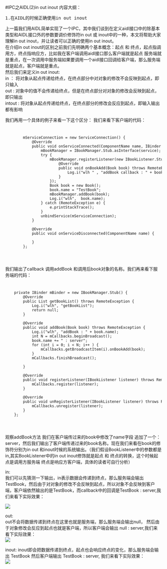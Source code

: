 #IPC之AIDL(2)in out inout
内容大纲：  
<pre>
1.在AIDL的时候正确使用in out inout
</pre>

上一篇我们用AIDL简单实现了一个IPC，其中我们谈到在定义aidl接口中的除基本类型和AIDL接口外的参数要调价修饰符in out 或 inout中的一种，本文将帮助大家理解in out inout，并让读者可以正确的使用in out inout。  
在介绍in out inout的区别之前我们先明确两个基本概念：起点 和 终点，起点指调用方，终点指响应方，比如我在客户端调用aidl接口那么客户端就是起点 服务端就是重点，在一次调用中服务端如果要调用一个aidl接口回调给客户端，那么服务端就是起点，客户端就是重点。  
然后我们来定义in out inout:  
in ： 将对象从起点传递给终点，在终点部分中对对象的修改不会反映到起点，即只输入  
out : 对象中的值不会传递给终点，但是在终点部分对对象的修改会反映到起点，即只输出  
intout : 将对象从起点传递给终点，在终点部分的修改会反应到起点，即输入输出都有影响  

我们再用一个具体的例子来看一下这个区分：
我们来看下客户端的代码：  
<code>
<pre>
        mServiceConnection = new ServiceConnection() {
            @Override
            public void onServiceConnected(ComponentName name, IBinder service) {
                mBookManager = IBookManager.Stub.asInterface(service);
                try {
                    mBookManager.registerListener(new IBookListener.Stub() {
                        @Override
                        public void onBookAdd(Book book) throws RemoteException {
                            Log.i("wlh " , "addBook callback : " + book.name);
                        }
                    });
                    Book book = new Book();
                    book.name = "TestBook";
                    mBookManager.addBook(book);
                    Log.i("wlh",  book.name);
                } catch (RemoteException e) {
                    e.printStackTrace();
                }
                unbindService(mServiceConnection);
            }

            @Override
            public void onServiceDisconnected(ComponentName name) {

            }
        };
</pre>
</code>

我们输出了callback 调用addBook 和调用后book对象的名称。我们再来看下服务端的代码：  
<code>
<pre>
    private IBinder mBinder = new IBookManager.Stub() {
        @Override
        public List<Book> getBookList() throws RemoteException {
            Log.i("wlh", "getBookList");
            return null;
        }

        @Override
        public void addBook(Book book) throws RemoteException {
            Log.i("wlh", "addBook : " + book.name);
            int N = mCallbacks.beginBroadcast();
            book.name += " : server";
            for (int i = 0; i < N; i++ ) {
                mCallbacks.getBroadcastItem(i).onBookAdd(book);
            }
            mCallbacks.finishBroadcast();

        }

        @Override
        public void registerListener(IBookListener listener) throws RemoteException {
            mCallbacks.register(listener);
        }

        @Override
        public void unRegisterListener(IBookListener listener) throws RemoteException {
            mCallbacks.unregister(listener);
        }
    };
</pre>
</code>

观察addBook方法 我们在客户端传过来的book中修改了name字段 追加了一个：server，然后我们输出了客户端传递过来的book名称。现在我们来看在book的修饰符分别为in out 和inout时候的系统输出。（我们假设BookListener中的参数都是in,其实BookListener中的in out inout修饰就是起点 和 终点的转换，这个时候起点是调用方服务端 终点是响应方客户端，具体的读者可自行分析）  

in:   
 我们可以先猜测一下输出，in表示数据会传递到终点，那么服务端会输出TestBook，然后由于对对象的修改不会反映到起点，所以对象不会反映到客户端，客户端依然输出的是TestBook，而callback中的回调是TestBook : server,我们来看下实际效果：  

![](http://i.imgur.com/Jb5dFB9.png)  

out:  
out不会将数据传递到终点在这里也就是服务端，那么服务端会输出null， 然后由于对象修改会反应到起点也就是客户端，所以客户端会输出 null : server,我们来看下实际效果：  
![](http://i.imgur.com/NSj6oWR.png)  

inout:
inout即会把数据传递到终点，起点也会响应终点的变化，那么服务端会输出 TestBook
然后客户端输出 TestBook : server, 我们来看下实际效果：  
![](http://i.imgur.com/T6m62vA.png)  


